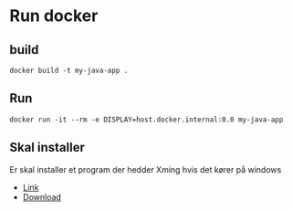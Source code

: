 # Run docker
## build
`docker build -t my-java-app .`
## Run
`docker run -it --rm -e DISPLAY=host.docker.internal:0.0 my-java-app`

## Skal installer
Er skal installer et program der hedder Xming hvis det kører på windows

- [Link](http://www.straightrunning.com/XmingNotes/)
- [Download](https://xming.en.softonic.com/)
